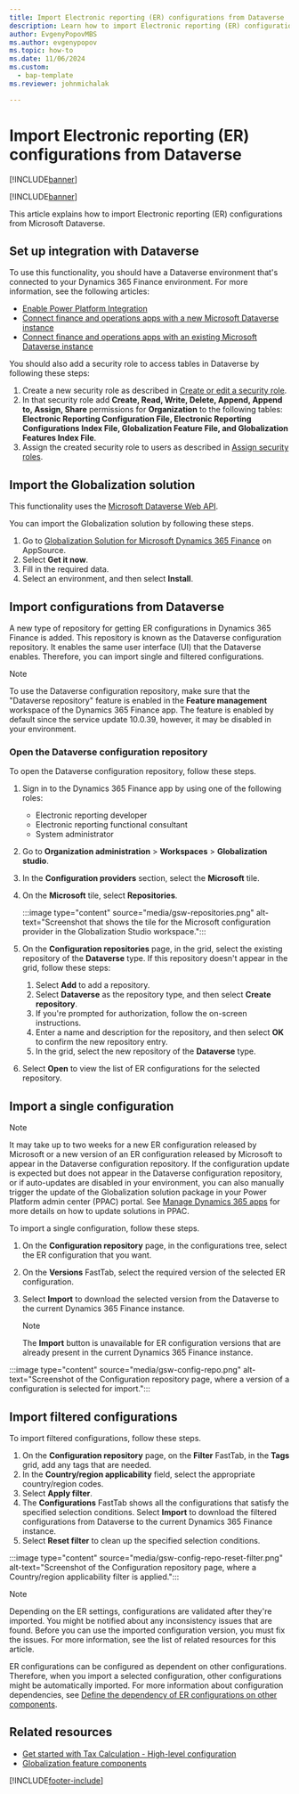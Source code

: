 ```yaml
---
title: Import Electronic reporting (ER) configurations from Dataverse
description: Learn how to import Electronic reporting (ER) configurations from Microsoft Dataverse, including an overview on importing the Globalization solution.
author: EvgenyPopovMBS
ms.author: evgenypopov
ms.topic: how-to
ms.date: 11/06/2024
ms.custom: 
  - bap-template
ms.reviewer: johnmichalak

---
```


# Import Electronic reporting (ER) configurations from Dataverse

[!INCLUDE[banner](../../../includes/banner.md)]

[!INCLUDE[banner](../../../includes/rsc-to-gsw-banner.md)]

This article explains how to import Electronic reporting (ER) configurations from Microsoft Dataverse.

## Set up integration with Dataverse

To use this functionality, you should have a Dataverse environment that's connected to your Dynamics 365 Finance environment. For more information, see the following articles:

- [Enable Power Platform Integration](../../../../fin-ops-core/dev-itpro/power-platform/enable-power-platform-integration.md)
- [Connect finance and operations apps with a new Microsoft Dataverse instance](../../../../fin-ops-core/dev-itpro/power-platform/environment-lifecycle-connect-finops-new-dv.md)
- [Connect finance and operations apps with an existing Microsoft Dataverse instance](../../../../fin-ops-core/dev-itpro/power-platform/environment-lifecycle-connect-finops-existing-dv.md)

You should also add a security role to access tables in Dataverse by following these steps:

1. Create a new security role as described in [Create or edit a security role](/power-platform/admin/create-edit-security-role).
2. In that security role add **Create, Read, Write, Delete, Append, Append to, Assign, Share** permissions for **Organization** to the following tables: **Electronic Reporting Configuration File, Electronic Reporting Configurations Index File, Globalization Feature File, and Globalization Features Index File**. 
3. Assign the created security role to users as described in [Assign security roles](/power-platform/admin/assign-security-roles).

## Import the Globalization solution

This functionality uses the [Microsoft Dataverse Web API](/power-apps/developer/data-platform/webapi/overview).

You can import the Globalization solution by following these steps.

1. Go to [Globalization Solution for Microsoft Dynamics 365 Finance](https://aka.ms/GlobalizationSolution) on AppSource.
1. Select **Get it now**.
1. Fill in the required data.
1. Select an environment, and then select **Install**.

## Import configurations from Dataverse

A new type of repository for getting ER configurations in Dynamics 365 Finance is added. This repository is known as the Dataverse configuration repository. It enables the same user interface (UI) that the Dataverse enables. Therefore, you can import single and filtered configurations.

> [!NOTE]
> To use the Dataverse configuration repository, make sure that the "Dataverse repository" feature is enabled in the **Feature management** workspace of the Dynamics 365 Finance app. The feature is enabled by default since the service update 10.0.39, however, it may be disabled in your environment.

### Open the Dataverse configuration repository

To open the Dataverse configuration repository, follow these steps.

1. Sign in to the Dynamics 365 Finance app by using one of the following roles:

    - Electronic reporting developer
    - Electronic reporting functional consultant
    - System administrator

1. Go to **Organization administration** \> **Workspaces** \> **Globalization studio**.
1. In the **Configuration providers** section, select the **Microsoft** tile.
1. On the **Microsoft** tile, select **Repositories**.

    :::image type="content" source="media/gsw-repositories.png" alt-text="Screenshot that shows the tile for the Microsoft configuration provider in the Globalization Studio workspace.":::

1. On the **Configuration repositories** page, in the grid, select the existing repository of the **Dataverse** type. If this repository doesn't appear in the grid, follow these steps:

    1. Select **Add** to add a repository.
    1. Select **Dataverse** as the repository type, and then select **Create repository**.
    1. If you're prompted for authorization, follow the on-screen instructions.
    1. Enter a name and description for the repository, and then select **OK** to confirm the new repository entry.
    1. In the grid, select the new repository of the **Dataverse** type.

1. Select **Open** to view the list of ER configurations for the selected repository.

## Import a single configuration

> [!NOTE]
> It may take up to two weeks for a new ER configuration released by Microsoft or a new version of an ER configuration released by Microsoft to appear in the Dataverse configuration repository. If the configuration update is expected but does not appear in the Dataverse configuration repository, or if auto-updates are disabled in your environment, you can also manually trigger the update of the Globalization solution package in your Power Platform admin center (PPAC) portal. See [Manage Dynamics 365 apps](/power-platform/admin/manage-apps#environment-level-view-of-apps) for more details on how to update solutions in PPAC.

To import a single configuration, follow these steps.

1. On the **Configuration repository** page, in the configurations tree, select the ER configuration that you want.
1. On the **Versions** FastTab, select the required version of the selected ER configuration.
1. Select **Import** to download the selected version from the Dataverse to the current Dynamics 365 Finance instance.

    > [!NOTE]
    > The **Import** button is unavailable for ER configuration versions that are already present in the current Dynamics 365 Finance instance.

:::image type="content" source="media/gsw-config-repo.png" alt-text="Screenshot of the Configuration repository page, where a version of a configuration is selected for import.":::

## Import filtered configurations

To import filtered configurations, follow these steps.

1. On the **Configuration repository** page, on the **Filter** FastTab, in the **Tags** grid, add any tags that are needed.
1. In the **Country/region applicability** field, select the appropriate country/region codes.
1. Select **Apply filter**.
1. The **Configurations** FastTab shows all the configurations that satisfy the specified selection conditions. Select **Import** to download the filtered configurations from Dataverse to the current Dynamics 365 Finance instance.
1. Select **Reset filter** to clean up the specified selection conditions.

:::image type="content" source="media/gsw-config-repo-reset-filter.png" alt-text="Screenshot of the Configuration repository page, where a Country/region applicability filter is applied.":::

> [!NOTE]
> Depending on the ER settings, configurations are validated after they're imported. You might be notified about any inconsistency issues that are found. Before you can use the imported configuration version, you must fix the issues. For more information, see the list of related resources for this article.
>
> ER configurations can be configured as dependent on other configurations. Therefore, when you import a selected configuration, other configurations might be automatically imported. For more information about configuration dependencies, see [Define the dependency of ER configurations on other components](../../../../fin-ops-core/dev-itpro/analytics/tasks/er-define-dependency-er-configurations-from-other-components-july-2017.md).

## Related resources

- [Get started with Tax Calculation - High-level configuration](../global-get-started-with-tax-calculation-service.md#high-level-configuration)
- [Globalization feature components](../gs-e-invoicing-working-globalization-features.md)

[!INCLUDE[footer-include](../../../../includes/footer-banner.md)]
